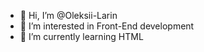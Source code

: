 - 👋 Hi, I’m @Oleksii-Larin
- 👀 I’m interested in Front-End development
- 🌱 I’m currently learning HTML


<!---
Oleksii-Larin/Oleksii-Larin is a ✨ special ✨ repository because its `README.md` (this file) appears on your GitHub profile.
You can click the Preview link to take a look at your changes.
--->
